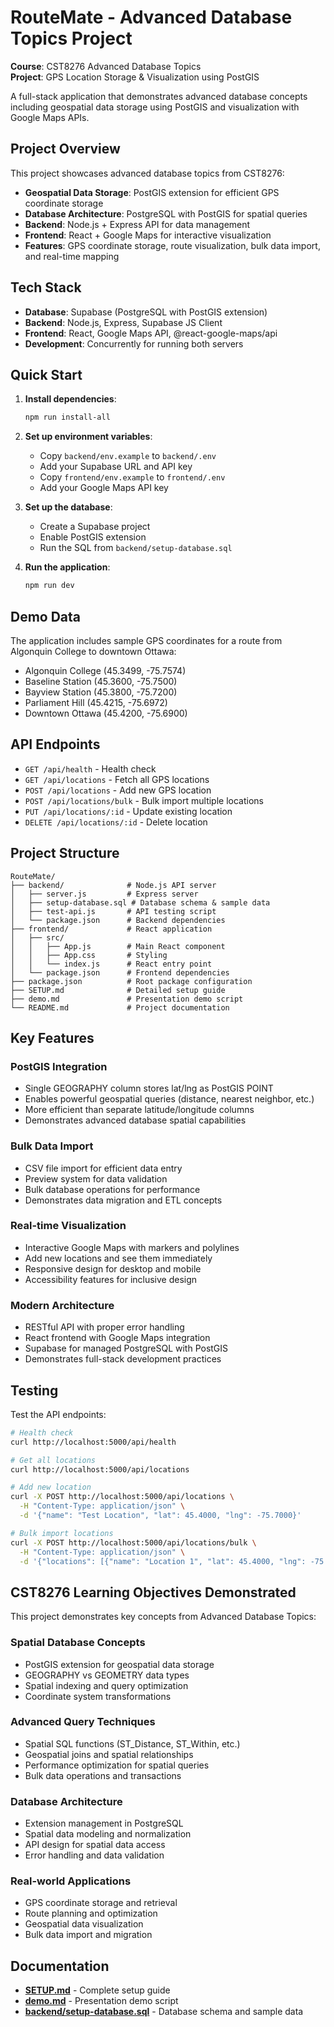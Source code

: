 # RouteMate - Advanced Database Topics Project

**Course**: CST8276 Advanced Database Topics  
**Project**: GPS Location Storage & Visualization using PostGIS

A full-stack application that demonstrates advanced database concepts including geospatial data storage using PostGIS and visualization with Google Maps APIs.

## Project Overview

This project showcases advanced database topics from CST8276:
- **Geospatial Data Storage**: PostGIS extension for efficient GPS coordinate storage
- **Database Architecture**: PostgreSQL with PostGIS for spatial queries
- **Backend**: Node.js + Express API for data management  
- **Frontend**: React + Google Maps for interactive visualization
- **Features**: GPS coordinate storage, route visualization, bulk data import, and real-time mapping

## Tech Stack

- **Database**: Supabase (PostgreSQL with PostGIS extension)
- **Backend**: Node.js, Express, Supabase JS Client
- **Frontend**: React, Google Maps API, @react-google-maps/api
- **Development**: Concurrently for running both servers

## Quick Start

1. **Install dependencies**:
   ```bash
   npm run install-all
   ```

2. **Set up environment variables**:
   - Copy `backend/env.example` to `backend/.env`
   - Add your Supabase URL and API key
   - Copy `frontend/env.example` to `frontend/.env`
   - Add your Google Maps API key

3. **Set up the database**:
   - Create a Supabase project
   - Enable PostGIS extension
   - Run the SQL from `backend/setup-database.sql`

4. **Run the application**:
   ```bash
   npm run dev
   ```

## Demo Data

The application includes sample GPS coordinates for a route from Algonquin College to downtown Ottawa:
- Algonquin College (45.3499, -75.7574)
- Baseline Station (45.3600, -75.7500)  
- Bayview Station (45.3800, -75.7200)
- Parliament Hill (45.4215, -75.6972)
- Downtown Ottawa (45.4200, -75.6900)

## API Endpoints

- `GET /api/health` - Health check
- `GET /api/locations` - Fetch all GPS locations
- `POST /api/locations` - Add new GPS location
- `POST /api/locations/bulk` - Bulk import multiple locations
- `PUT /api/locations/:id` - Update existing location
- `DELETE /api/locations/:id` - Delete location

## Project Structure

```
RouteMate/
├── backend/              # Node.js API server
│   ├── server.js         # Express server
│   ├── setup-database.sql # Database schema & sample data
│   ├── test-api.js       # API testing script
│   └── package.json      # Backend dependencies
├── frontend/             # React application
│   ├── src/
│   │   ├── App.js        # Main React component
│   │   ├── App.css       # Styling
│   │   └── index.js      # React entry point
│   └── package.json      # Frontend dependencies
├── package.json          # Root package configuration
├── SETUP.md              # Detailed setup guide
├── demo.md               # Presentation demo script
└── README.md             # Project documentation
```

## Key Features

### **PostGIS Integration**
- Single GEOGRAPHY column stores lat/lng as PostGIS POINT
- Enables powerful geospatial queries (distance, nearest neighbor, etc.)
- More efficient than separate latitude/longitude columns
- Demonstrates advanced database spatial capabilities

### **Bulk Data Import**
- CSV file import for efficient data entry
- Preview system for data validation
- Bulk database operations for performance
- Demonstrates data migration and ETL concepts

### **Real-time Visualization**
- Interactive Google Maps with markers and polylines
- Add new locations and see them immediately
- Responsive design for desktop and mobile
- Accessibility features for inclusive design

### **Modern Architecture**
- RESTful API with proper error handling
- React frontend with Google Maps integration
- Supabase for managed PostgreSQL with PostGIS
- Demonstrates full-stack development practices

## Testing

Test the API endpoints:
```bash
# Health check
curl http://localhost:5000/api/health

# Get all locations  
curl http://localhost:5000/api/locations

# Add new location
curl -X POST http://localhost:5000/api/locations \
  -H "Content-Type: application/json" \
  -d '{"name": "Test Location", "lat": 45.4000, "lng": -75.7000}'

# Bulk import locations
curl -X POST http://localhost:5000/api/locations/bulk \
  -H "Content-Type: application/json" \
  -d '{"locations": [{"name": "Location 1", "lat": 45.4000, "lng": -75.7000}, {"name": "Location 2", "lat": 45.4100, "lng": -75.7100}]}'
```

## CST8276 Learning Objectives Demonstrated

This project demonstrates key concepts from Advanced Database Topics:

### **Spatial Database Concepts**
- PostGIS extension for geospatial data storage
- GEOGRAPHY vs GEOMETRY data types
- Spatial indexing and query optimization
- Coordinate system transformations

### **Advanced Query Techniques**
- Spatial SQL functions (ST_Distance, ST_Within, etc.)
- Geospatial joins and spatial relationships
- Performance optimization for spatial queries
- Bulk data operations and transactions

### **Database Architecture**
- Extension management in PostgreSQL
- Spatial data modeling and normalization
- API design for spatial data access
- Error handling and data validation

### **Real-world Applications**
- GPS coordinate storage and retrieval
- Route planning and optimization
- Geospatial data visualization
- Bulk data import and migration

## Documentation

- **[SETUP.md](SETUP.md)** - Complete setup guide
- **[demo.md](demo.md)** - Presentation demo script
- **[backend/setup-database.sql](backend/setup-database.sql)** - Database schema and sample data

